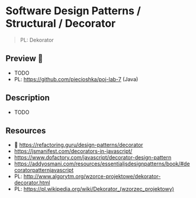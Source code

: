 # Software Design Patterns / Structural / Decorator

> PL: Dekorator

## Preview 🎉

* TODO
* PL: <https://github.com/piecioshka/poj-lab-7> (Java)

## Description

* TODO

## Resources

* 🚀 <https://refactoring.guru/design-patterns/decorator>
* <https://jsmanifest.com/decorators-in-javascript/>
* <https://www.dofactory.com/javascript/decorator-design-pattern>
* <https://addyosmani.com/resources/essentialjsdesignpatterns/book/#decoratorpatternjavascript>
* PL: <http://www.algorytm.org/wzorce-projektowe/dekorator-decorator.html>
* PL: <https://pl.wikipedia.org/wiki/Dekorator_(wzorzec_projektowy)>
